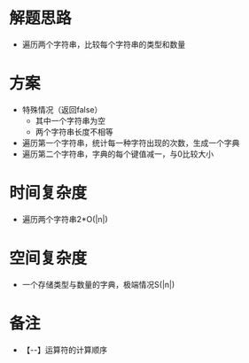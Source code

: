 # 解题思路
- 遍历两个字符串，比较每个字符串的类型和数量
# 方案
- 特殊情况（返回false）
    - 其中一个字符串为空
    - 两个字符串长度不相等
- 遍历第一个字符串，统计每一种字符出现的次数，生成一个字典
- 遍历第二个字符串，字典的每个键值减一，与0比较大小
# 时间复杂度
- 遍历两个字符串2*O(|n|)
# 空间复杂度
- 一个存储类型与数量的字典，极端情况S(|n|)
# 备注
- 【--】运算符的计算顺序